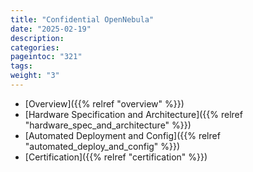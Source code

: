 ```yaml
---
title: "Confidential OpenNebula"
date: "2025-02-19"
description:
categories:
pageintoc: "321"
tags:
weight: "3"
---
```


<a id="confidential-opennebula"></a>

<!--# Confidential OpenNebula -->

* [Overview]({{% relref "overview" %}})
* [Hardware Specification and Architecture]({{% relref "hardware_spec_and_architecture" %}})
* [Automated Deployment and Config]({{% relref "automated_deploy_and_config" %}})
* [Certification]({{% relref "certification" %}})
